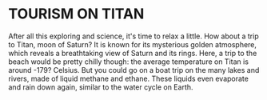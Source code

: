 # TOURISM ON TITAN

After all this exploring and science, it's time to relax a little. How about a trip to Titan, moon of Saturn? It is known for its mysterious golden atmosphere, which reveals a breathtaking view of Saturn and its rings. Here, a trip to the beach would be pretty chilly though: the average temperature on Titan is around -179? Celsius. But you could go on a boat trip on the many lakes and rivers, made of liquid methane and ethane. These liquids even evaporate and rain down again, similar to the water cycle on Earth.
